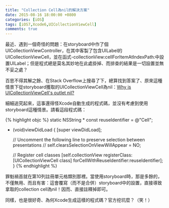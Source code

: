 ```yaml
---
title: "Collection Cell為nil的解決方案"
date: 2015-08-16 18:00:00 +0800
categories: [iOS]
tags: [iOS7,Xcode6,UICollectionViewCell]
comments: true
---
```


最近、遇到一個奇怪的問題：在storyboard中作了個UICollectionViewController，在其中客製了包含UILabel的UICollectionViewCell，並在函式-collectionView:cellForItemAtIndexPath:中設置UILabel；但是程式總是莫名其妙地在此處掛掉、而排查的結果是一切設置並無不妥之處？  

百思不得其解之餘、在Stack Overflow上搜尋了下，總算找到答案了、原來這種情景下從storyboard獲取的UICollectionViewCell為nil：[Why is UICollectionViewCell's outlet nil?](https://stackoverflow.com/a/25166762/2518851) <!-- more -->  

細細追究起來，這事還得怪Xcode自動生成的程式碼，並沒有考慮到使用storyboard這種情景。請看這段程式碼：  

{% highlight objc %}
static NSString * const reuseIdentifier = @"Cell";

- (void)viewDidLoad {
    [super viewDidLoad];
    
    // Uncomment the following line to preserve selection between presentations
    // self.clearsSelectionOnViewWillAppear = NO;
    
    // Register cell classes
    [self.collectionView registerClass:[UICollectionViewCell class] forCellWithReuseIdentifier:reuseIdentifier];
}
{% endhighlight %}

罪魁禍首就在第10列註冊單元格類別那裡。當使用storyboard時，那是多餘的，不僅無用、而且有害：這會覆寫（而不是合併）storyboard中的設置，直接導致拿取的collection cell為nil！因而、直接註釋掉即可。  

同樣，也是很好奇、為何Xcode生成這樣的程式碼？官方挖坑麼？（笑！）  
